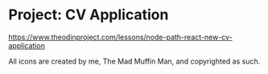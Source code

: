 # Project: CV Application

https://www.theodinproject.com/lessons/node-path-react-new-cv-application

All icons are created by me, The Mad Muffin Man, and copyrighted as such. 


